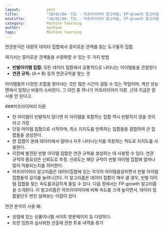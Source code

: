 ```yaml
---
layout:            post
title:             "18/01/04- TIL - 어프라이어리 알고리즘, FP-growth 알고리즘"
enutitle:          "18/01/04- TIL - 어프라이어리 알고리즘, FP-growth 알고리즘"
category:          Machine learning
author:            myohyun
tags:              Machine learning
---
```

<script src='https://cdnjs.cloudflare.com/ajax/libs/mathjax/2.7.2/MathJax.js?config=TeX-MML-AM_CHTML'></script>

연관분석은 대량의 데이터 집합에서 흥미로운 관계를 찾는 도구들의 집합. 

여기서는 흥미로운 관계들을 수량화할 수 있는 두 가지 방법

- **빈발아이템 집합:** 모든 데이터 집합에서 공통적으로 나타나는 아이템들을 관찰한다 
- **연관 규칙:**  (A-> B) 등의 연관규칙을 찾는 것

아이템들의 다양한 조합을 찾아내는 것은 많은 시간이 걸릴 수 있는 작업이며, 계산 성능 면에서 엄청난 비용이 소비된다. 그 대안 중 하나가 어프라이어리 이론. 근데 지금은 잘 사용 안 된다고.

###어프라이어리 이론

- 한 아이템이 빈발하지 않다면 이 아이템을 포함하는 집합 역시 빈발하지 않을 것이라고 가정
- 단일 아이템 집합으로 시작하며, 최소 지지도를 만족하는 집합들을 결합하여 큰 집합들을 생성한다.
- 한 집합이 본래 데이터에서 얼마나 자주 나타나는지를 측정하는 척도로 지지도를 사용한다.
- 이전에 발견된 빈발 아이템 집합은 연관 규칙을 생성하는 데 사용할 수 있다. 연관 규칙의 중요성은 신뢰도로 측정. 신뢰도는 해당 규칙이 빈발 아이템 집합에 얼마나 많이 적용되는지를 의미한다.
- 어프라이어리 알고리즘은 데이터집합에 있는 각각의 아이템을살피면서 빈발 아이템 집합들의 길이를 늘려나간다. 이 알고리즘은 데이터 집합이 매우 클 경우, 빈발 아이템 집합을 찾는 속도를과감하게 줄일 수 있다. 다음 장에서는 FP-growth 알고리즘을 소개한다. 이 알고리즘은 어프라이어리에 비해 속도를 크게 높이면서, 데이터 집합을단두 번만 살펴보는 이점이 있다

연관 분석의 사용 예: 

- 상점에 있는 상품이나웹 사이트 방문페이지 등 다양하다.
- 또한 임원과 심사위원 선출에 관한 투표 내역을 찾기

